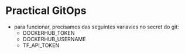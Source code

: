 # Practical GitOps
- para funcionar, precisamos das seguintes variavies no secret do git:
  - DOCKERHUB_TOKEN
  - DOCKERHUB_USERNAME
  - TF_API_TOKEN
